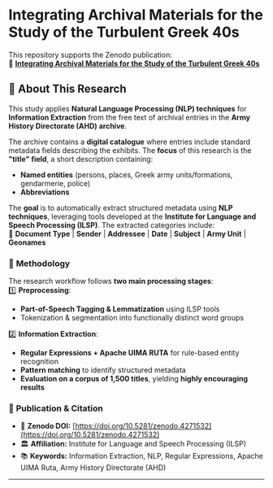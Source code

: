 # Integrating Archival Materials for the Study of the Turbulent Greek 40s

This repository supports the Zenodo publication:  
📄 **[Integrating Archival Materials for the Study of the Turbulent Greek 40s](https://doi.org/10.5281/zenodo.4271532)**

## 📌 About This Research  
This study applies **Natural Language Processing (NLP) techniques** for **Information Extraction** from the free text of archival entries in the **Army History Directorate (AHD) archive**.  

The archive contains a **digital catalogue** where entries include standard metadata fields describing the exhibits. The **focus** of this research is the **"title" field**, a short description containing:
- **Named entities** (persons, places, Greek army units/formations, gendarmerie, police)  
- **Abbreviations**  

The **goal** is to automatically extract structured metadata using **NLP techniques**, leveraging tools developed at the **Institute for Language and Speech Processing (ILSP)**. The extracted categories include:  
📌 **Document Type** | **Sender** | **Addressee** | **Date** | **Subject** | **Army Unit** | **Geonames**  

### 🔹 **Methodology**
The research workflow follows **two main processing stages**:  
1️⃣ **Preprocessing**:  
   - **Part-of-Speech Tagging & Lemmatization** using ILSP tools  
   - Tokenization & segmentation into functionally distinct word groups  

2️⃣ **Information Extraction**:  
   - **Regular Expressions + Apache UIMA RUTA** for rule-based entity recognition  
   - **Pattern matching** to identify structured metadata  
   - **Evaluation on a corpus of 1,500 titles**, yielding **highly encouraging results**  

### 🔗 **Publication & Citation**
- 📄 **Zenodo DOI:** [https://doi.org/10.5281/zenodo.4271532](https://doi.org/10.5281/zenodo.4271532)  
- 🏛 **Affiliation:** Institute for Language and Speech Processing (ILSP)  
- 📚 **Keywords:** Information Extraction, NLP, Regular Expressions, Apache UIMA Ruta, Army History Directorate (AHD)  

---

